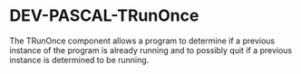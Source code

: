 DEV-PASCAL-TRunOnce
===================

The TRunOnce component allows a program to determine if a previous  instance of the program is already running and to possibly quit if a previous instance is determined to be running.
